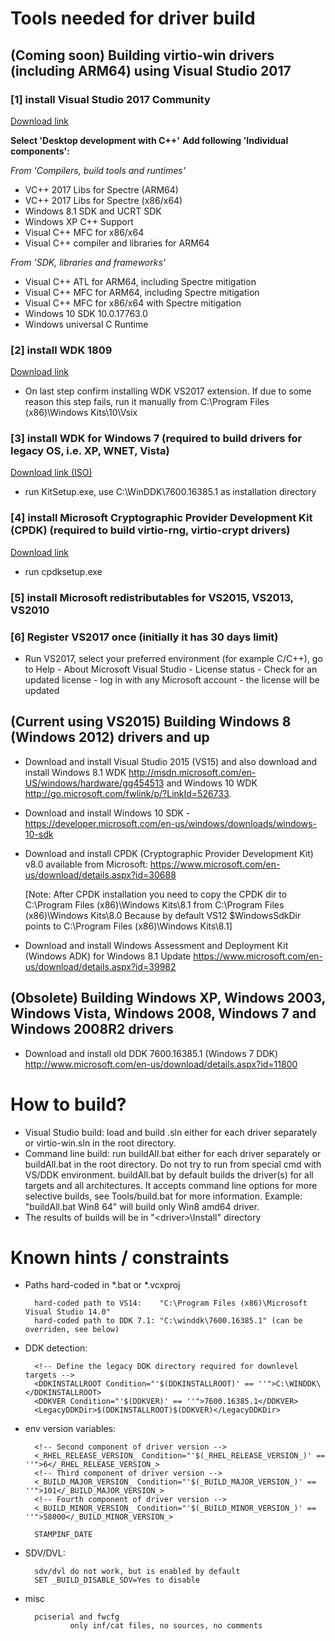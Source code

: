 # Tools needed for driver build

## (Coming soon) Building virtio-win drivers (including ARM64) using Visual Studio 2017

### [1] install Visual Studio 2017 Community
[Download link](https://visualstudio.microsoft.com/thank-you-downloading-visual-studio/?sku=Community&rel=15)

**Select 'Desktop development with C++'**
**Add following 'Individual components':**

_From 'Compilers, build tools and runtimes'_

* VC++ 2017 Libs for Spectre (ARM64)
* VC++ 2017 Libs for Spectre (x86/x64)
* Windows 8.1 SDK and UCRT SDK
* Windows XP C++ Support
* Visual C++ MFC for x86/x64
* Visual C++ compiler and libraries for ARM64

_From 'SDK, libraries and frameworks'_

* Visual C++ ATL for ARM64, including Spectre mitigation
* Visual C++ MFC for ARM64, including Spectre mitigation
* Visual C++ MFC for x86/x64 with Spectre mitigation
* Windows 10 SDK 10.0.17763.0
* Windows universal C Runtime

### [2] install WDK 1809
[Download link](https://go.microsoft.com/fwlink/?linkid=2026156)
* On last step confirm installing WDK VS2017 extension. If due to some reason this step fails, run it manually from C:\Program Files (x86)\Windows Kits\10\Vsix

### [3] install WDK for Windows 7 (required to build drivers for legacy OS, i.e. XP, WNET, Vista)
[Download link (ISO)](https://download.microsoft.com/download/4/A/2/4A25C7D5-EFBE-4182-B6A9-AE6850409A78/GRMWDK_EN_7600_1.ISO)
* run KitSetup.exe, use C:\WinDDK\7600.16385.1 as installation directory

### [4] install Microsoft Cryptographic Provider Development Kit (CPDK) (required to build virtio-rng, virtio-crypt drivers)
[Download link](https://download.microsoft.com/download/1/7/6/176909B0-50F2-4DF3-B29B-830A17EA7E38/CPDK_RELEASE_UPDATE/cpdksetup.exe)
* run cpdksetup.exe

### [5] install Microsoft redistributables for VS2015, VS2013, VS2010

### [6] Register VS2017 once (initially it has 30 days limit)
* Run VS2017, select your preferred environment (for example C/C++), go to Help - About Microsoft Visual Studio - License status - Check for an updated license - log in with any Microsoft account - the license will be updated

## (Current using VS2015) Building Windows 8 (Windows 2012) drivers and up

* Download and install Visual Studio 2015 (VS15) 
and also download and install Windows 8.1 WDK http://msdn.microsoft.com/en-US/windows/hardware/gg454513 and Windows 10 WDK http://go.microsoft.com/fwlink/p/?LinkId=526733. 

* Download and install Windows 10 SDK - https://developer.microsoft.com/en-us/windows/downloads/windows-10-sdk

* Download and install CPDK (Cryptographic Provider Development Kit) v8.0 available from Microsoft:
https://www.microsoft.com/en-us/download/details.aspx?id=30688

    [Note: After CPDK installation you need to copy the CPDK dir
    to C:\Program Files (x86)\Windows Kits\8.1 from C:\Program Files (x86)\Windows Kits\8.0
    Because by default VS12 $WindowsSdkDir points to C:\Program Files (x86)\Windows Kits\8.1]

* Download and install Windows Assessment and Deployment Kit (Windows ADK) for Windows 8.1 Update
https://www.microsoft.com/en-us/download/details.aspx?id=39982

## (Obsolete) Building Windows XP, Windows 2003, Windows Vista, Windows 2008, Windows 7 and Windows 2008R2 drivers

* Download and install old DDK 7600.16385.1 (Windows 7 DDK) 
http://www.microsoft.com/en-us/download/details.aspx?id=11800

# How to build?

* Visual Studio build: load and build .sln either for each driver separately or virtio-win.sln in the root directory.
* Command line build: run buildAll.bat either for each driver separately or buildAll.bat in the root directory. Do not try to run from special cmd with VS/DDK environment. buildAll.bat by default builds the driver(s) for all targets and all architectures. It accepts command line options for more selective builds, see Tools/build.bat for more information. Example: "buildAll.bat Win8 64" will build only Win8 amd64 driver.
* The results of builds will be in "&lt;driver&gt;\Install" directory

# Known hints / constraints

* Paths hard-coded in *.bat or *.vcxproj

        hard-coded path to VS14:    "C:\Program Files (x86)\Microsoft Visual Studio 14.0"
        hard-coded path to DDK 7.1: "C:\winddk\7600.16385.1" (can be overriden, see below)

* DDK detection:

        <!-- Define the legacy DDK directory required for downlevel targets -->
        <DDKINSTALLROOT Condition="'$(DDKINSTALLROOT)' == ''">C:\WINDDK\</DDKINSTALLROOT>
        <DDKVER Condition="'$(DDKVER)' == ''">7600.16385.1</DDKVER>
        <LegacyDDKDir>$(DDKINSTALLROOT)$(DDKVER)</LegacyDDKDir>

* env version variables:

        <!-- Second component of driver version -->
        <_RHEL_RELEASE_VERSION_ Condition="'$(_RHEL_RELEASE_VERSION_)' == ''">6</_RHEL_RELEASE_VERSION_>
        <!-- Third component of driver version -->
        <_BUILD_MAJOR_VERSION_ Condition="'$(_BUILD_MAJOR_VERSION_)' == ''">101</_BUILD_MAJOR_VERSION_>
        <!-- Fourth component of driver version -->
        <_BUILD_MINOR_VERSION_ Condition="'$(_BUILD_MINOR_VERSION_)' == ''">58000</_BUILD_MINOR_VERSION_>
        
        STAMPINF_DATE

* SDV/DVL:

        sdv/dvl do not work, but is enabled by default
        SET _BUILD_DISABLE_SDV=Yes to disable

* misc

        pciserial and fwcfg
                only inf/cat files, no sources, no comments